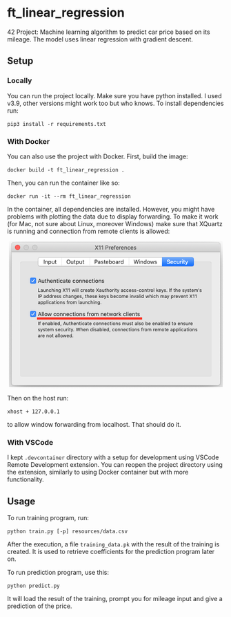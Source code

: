 # ft_linear_regression

42 Project: Machine learning algorithm to predict car price based on its mileage. The model uses linear regression with gradient descent. 

## Setup
### Locally
You can run the project locally. Make sure you have python installed. I used v3.9, other versions might work too but who knows. To install dependencies run: 
```
pip3 install -r requirements.txt
```

### With Docker
You can also use the project with Docker. First, build the image:
```
docker build -t ft_linear_regression .
```
Then, you can run the container like so:
```
docker run -it --rm ft_linear_regression
```
In the container, all dependencies are installed. However, you might have problems with plotting the data due to display forwarding. To make it work (for Mac, not sure about Linux, moreover Windows) make sure that XQuartz is running and connection from remote clients is allowed:

<p align="center">
  <img src="https://raw.githubusercontent.com/42ibaran/ft_linear_regression/master/readme_img/xquartz_setting.png">
</p>

Then on the host run:
```
xhost + 127.0.0.1
```
to allow window forwarding from localhost. That should do it.

### With VSCode
I kept `.devcontainer` directory with a setup for development using VSCode Remote Development extension. You can reopen the project directory using the extension, similarly to using Docker container but with more functionality.

## Usage
To run training program, run:
```
python train.py [-p] resources/data.csv
```
After the execution, a file `training_data.pk` with the result of the training is created. It is used to retrieve coefficients for the prediction program later on.


To run prediction program, use this:
```
python predict.py
```
It will load the result of the training, prompt you for mileage input and give a prediction of the price. 
